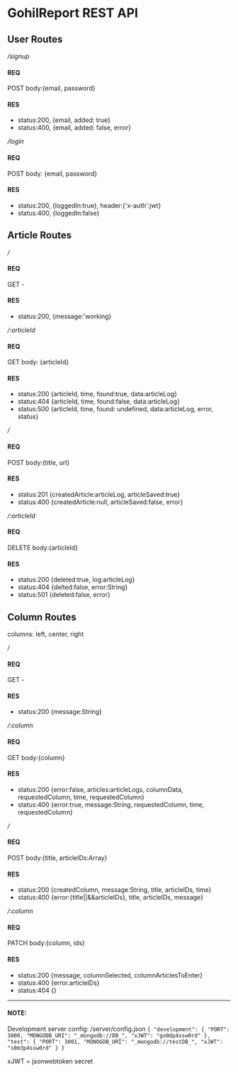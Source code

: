 # GohilReport REST API


## User Routes


_/signup_

#### REQ
POST body:{email, password}

#### RES
- status:200, {email, added: true}
- status:400, {email, added: false, error}


_/login_

#### REQ
POST body: {email, password}

#### RES
- status:200, {loggedIn:true}, header:{'x-auth':jwt}
- status:400, {loggedIn:false}


## Article Routes


_/_

#### REQ
GET -

#### RES
- status:200, {message:'working}


_/:articleId_

#### REQ
GET body: {articleId}

#### RES
- status:200 {articleId, time, found:true, data:articleLog}
- status:404 {articleId, time, found:false, data:articleLog}
- status:500 {articleId, time, found: undefined, data:articleLog, error, status}


_/_

#### REQ
POST body:{title, url}

#### RES
- status:201 {createdArticle:articleLog, articleSaved:true}
- status:400 {createdArticle:null, articleSaved:false, error}


_/:articleId_

#### REQ
DELETE body:{articleId}

#### RES
- status:200 {deleted:true, log:articleLog}
- status:404 {delted:false, error:String}
- status:501 {deleted:false, error}


## Column Routes
columns: left, center, right


_/_

#### REQ
GET -

#### RES
- status:200 {message:String}


_/:column_

#### REQ
GET body:{column}

#### RES
- status:200 {error:false, articles:articleLogs, columnData, requestedColumn, time, requestedColumn}
- status:400 {error:true, message:String, requestedColumn, time, requestedColumn}


_/_

#### REQ
POST body:{title, articleIDs:Array}

#### RES
- status:200 {createdColumn, message:String, title, articleIDs, time}
- status:400 {error:{title||&&articleIDs}, title, articleIDs, message}


_/:column_

#### REQ
PATCH body:{column, ids}

#### RES
- status:200 {message, columnSelected, columnArticlesToEnter}
- status:400 {error.articleIDs}
- status:404 {}

---

#### NOTE:
Development server config:
/server/config.json
`{
    "development": {
        "PORT": 3000,
        "MONGODB_URI": "_mongodb://DB_",
        "xJWT": "go0dp4ssw0rd"
    },
    "test": {
        "PORT": 3001,
        "MONOGDB_URI": "_mongodb://testDB_",
        "xJWT": "s0m3p4ssw0rd"
    }
}`

xJWT = jsonwebtoken secret
